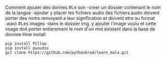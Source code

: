 Comment ajouter des donnes
#Le son
-creer un dossier contenant le nom de la langue
-ajouter y placer les fichiers audio (les fichiers audio doivent porter des noms renvoyant a leur signification et doivent etre au format .wav)
#Les images
-dans le dossier img, y ajouter l'image voulu et cette image doit porter entierement le nom d'un mot existant dans la base de donnee
How install
```
pip install Pillow
pip install pyaudio
git clone https://github.com/pythonbrad/learn_mala.git
```
